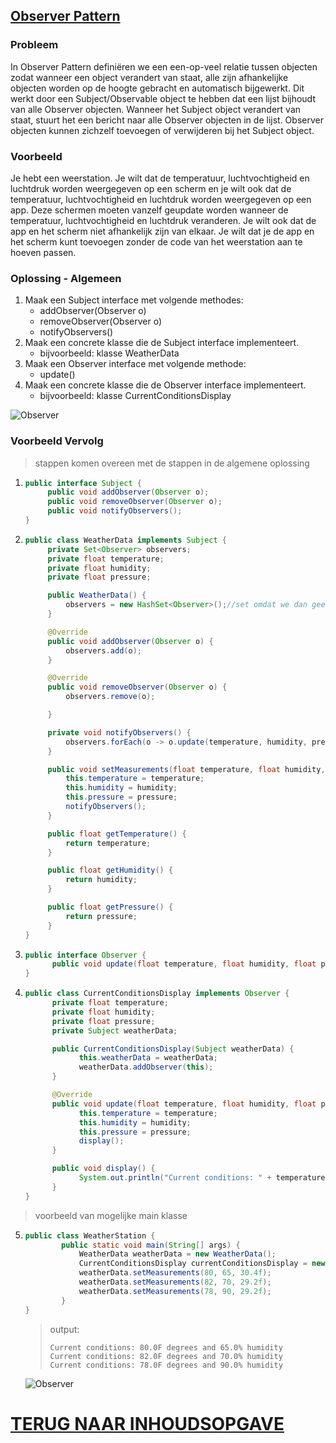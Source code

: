 ## [Observer Pattern](https://youtu.be/_BpmfnqjgzQ?list=PLrhzvIcii6GNjpARdnO4ueTUAVR9eMBpc)

### Probleem

In Observer Pattern definiëren we een een-op-veel relatie tussen objecten zodat wanneer een object verandert van staat, alle zijn afhankelijke objecten worden op de hoogte gebracht en automatisch bijgewerkt. Dit werkt door een Subject/Observable object te hebben dat een lijst bijhoudt van alle Observer objecten. Wanneer het Subject object verandert van staat, stuurt het een bericht naar alle Observer objecten in de lijst. Observer objecten kunnen zichzelf toevoegen of verwijderen bij het Subject object.

### Voorbeeld

Je hebt een weerstation. Je wilt dat de temperatuur, luchtvochtigheid en luchtdruk worden weergegeven op een scherm en je wilt ook dat de temperatuur, luchtvochtigheid en luchtdruk worden weergegeven op een app. Deze schermen moeten vanzelf geupdate worden wanneer de temperatuur, luchtvochtigheid en luchtdruk veranderen. Je wilt ook dat de app en het scherm niet afhankelijk zijn van elkaar. Je wilt dat je de app en het scherm kunt toevoegen zonder de code van het weerstation aan te hoeven passen.

### Oplossing - Algemeen

1. Maak een Subject interface met volgende methodes:
   - addObserver(Observer o)
   - removeObserver(Observer o)
   - notifyObservers()
2. Maak een concrete klasse die de Subject interface implementeert.
   - bijvoorbeeld: klasse WeatherData
3. Maak een Observer interface met volgende methode:
   - update()
4. Maak een concrete klasse die de Observer interface implementeert.
   - bijvoorbeeld: klasse CurrentConditionsDisplay

![Observer](Observer.png)

### Voorbeeld Vervolg

> stappen komen overeen met de stappen in de algemene oplossing

1. ```java
   public interface Subject {
        public void addObserver(Observer o);
        public void removeObserver(Observer o);
        public void notifyObservers();
   }
   ```
2. ```java
   public class WeatherData implements Subject {
        private Set<Observer> observers;
        private float temperature;
        private float humidity;
        private float pressure;

        public WeatherData() {
            observers = new HashSet<Observer>();//set omdat we dan geen dubbele observer objecten kunnen toevoegen
        }

        @Override
        public void addObserver(Observer o) {
            observers.add(o);
        }

        @Override
        public void removeObserver(Observer o) {
            observers.remove(o);

        }

        private void notifyObservers() {
            observers.forEach(o -> o.update(temperature, humidity, pressure));
        }

        public void setMeasurements(float temperature, float humidity, float pressure) {
            this.temperature = temperature;
            this.humidity = humidity;
            this.pressure = pressure;
            notifyObservers();
        }

        public float getTemperature() {
            return temperature;
        }

        public float getHumidity() {
            return humidity;
        }

        public float getPressure() {
            return pressure;
        }
   }
   ```

3. ```java
   public interface Observer {
         public void update(float temperature, float humidity, float pressure);
   }
   ```

4. ```java
   public class CurrentConditionsDisplay implements Observer {
         private float temperature;
         private float humidity;
         private float pressure;
         private Subject weatherData;

         public CurrentConditionsDisplay(Subject weatherData) {
               this.weatherData = weatherData;
               weatherData.addObserver(this);
         }

         @Override
         public void update(float temperature, float humidity, float pressure) {
               this.temperature = temperature;
               this.humidity = humidity;
               this.pressure = pressure;
               display();
         }

         public void display() {
               System.out.println("Current conditions: " + temperature + "F degrees and " + humidity + "% humidity");
         }
   }
   ```

> voorbeeld van mogelijke main klasse

5. ```java
   public class WeatherStation {
           public static void main(String[] args) {
               WeatherData weatherData = new WeatherData();
               CurrentConditionsDisplay currentConditionsDisplay = new CurrentConditionsDisplay(weatherData);
               weatherData.setMeasurements(80, 65, 30.4f);
               weatherData.setMeasurements(82, 70, 29.2f);
               weatherData.setMeasurements(78, 90, 29.2f);
           }
   }
   ```

   > output:
   >
   > ```
   > Current conditions: 80.0F degrees and 65.0% humidity
   > Current conditions: 82.0F degrees and 70.0% humidity
   > Current conditions: 78.0F degrees and 90.0% humidity
   > ```

   ![Observer](Observer2.png)

# [TERUG NAAR INHOUDSOPGAVE](../README.md)
